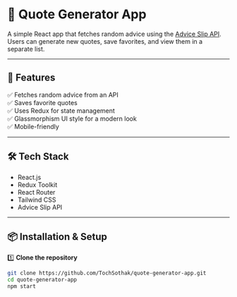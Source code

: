 # 📜 Quote Generator App  

A simple React app that fetches random advice using the [Advice Slip API](https://api.adviceslip.com/advice).  
Users can generate new quotes, save favorites, and view them in a separate list.  

---

## 🚀 Features  
✅ Fetches random advice from an API  
✅ Saves favorite quotes  
✅ Uses Redux for state management  
✅ Glassmorphism UI style for a modern look  
✅ Mobile-friendly  

---

## 🛠️ Tech Stack  
- React.js  
- Redux Toolkit  
- React Router  
- Tailwind CSS  
- Advice Slip API  

---

## 📦 Installation & Setup  

1️⃣ **Clone the repository**  
```bash
git clone https://github.com/TochSothak/quote-generator-app.git
cd quote-generator-app
npm start
